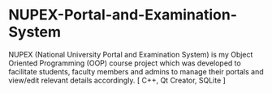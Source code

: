 # NUPEX-Portal-and-Examination-System
NUPEX (National University Portal and Examination System) is my Object Oriented Programming (OOP) course project which was developed to facilitate students, faculty members and admins to manage their portals and view/edit relevant details accordingly.
[ C++, Qt Creator, SQLite ]
